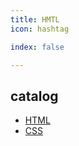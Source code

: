 ```yaml
---
title: HMTL
icon: hashtag

index: false

---
```


<!-- more -->

## catalog

- [HTML](html.md)
- [CSS](css.md)